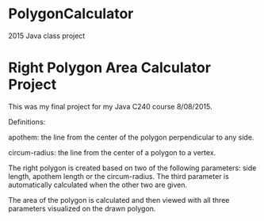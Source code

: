 # PolygonCalculator
2015 Java class project
# Right Polygon Area Calculator Project
This was my final project for my Java C240 course 8/08/2015.

Definitions:

apothem: the line from the center of the polygon perpendicular to any side.

circum-radius: the line from the center of a polygon to a vertex.


The right polygon is created based on two of the following parameters:
   side length, apothem length or the circum-radius. The third parameter is automatically calculated when the other two are given.
   
   The area of the polygon is calculated and then viewed with all three parameters visualized on the drawn polygon.
